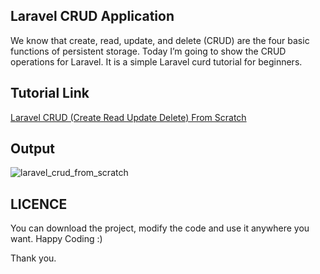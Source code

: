 ## Laravel CRUD Application
We know that create, read, update, and delete (CRUD) are the four basic functions of persistent storage. Today I’m going to show the CRUD operations for Laravel. It is a simple Laravel curd tutorial for beginners. 

## Tutorial Link
[Laravel CRUD (Create Read Update Delete) From Scratch](https://www.mynotepaper.com/laravel-crud-create-read-update-delete-from-scratch.html)

## Output
![laravel_crud_from_scratch](https://user-images.githubusercontent.com/13184472/54717502-832b5e80-4b82-11e9-9ded-4ad8c5b18ee3.png)

## LICENCE

You can download the project, modify the code and use it anywhere you want. Happy Coding :)

Thank you.
